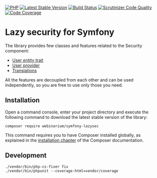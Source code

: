 [![PHP](https://img.shields.io/badge/PHP-7.0%2B-blue.svg)](https://secure.php.net/migration70)
[![Latest Stable Version](https://poser.pugx.org/webinarium/symfony-lazysec/v/stable)](https://packagist.org/packages/webinarium/symfony-lazysec)
[![Build Status](https://travis-ci.org/webinarium/symfony-lazysec.svg?branch=master)](https://travis-ci.org/webinarium/symfony-lazysec)
[![Scrutinizer Code Quality](https://scrutinizer-ci.com/g/webinarium/symfony-lazysec/badges/quality-score.png?b=master)](https://scrutinizer-ci.com/g/webinarium/symfony-lazysec/?branch=master)
[![Code Coverage](https://scrutinizer-ci.com/g/webinarium/symfony-lazysec/badges/coverage.png?b=master)](https://scrutinizer-ci.com/g/webinarium/symfony-lazysec/?branch=master)

# Lazy security for Symfony

The library provides few classes and features related to the Security component:

- [User entity trait](//github.com/webinarium/symfony-lazysec/wiki/User-entity)
- [User provider](//github.com/webinarium/symfony-lazysec/wiki/User-provider)
- [Translations](//github.com/webinarium/symfony-lazysec/wiki/Translations)

All the features are decoupled from each other and can be used independently, so you are free to use only those you need.

## Installation

Open a command console, enter your project directory and execute the following command to download the latest stable version of the library:

```console
composer require webinarium/symfony-lazysec
```

This command requires you to have Composer installed globally, as explained in the [installation chapter](https://getcomposer.org/doc/00-intro.md) of the Composer documentation.

## Development

```console
./vendor/bin/php-cs-fixer fix
./vendor/bin/phpunit --coverage-html=vendor/coverage
```
